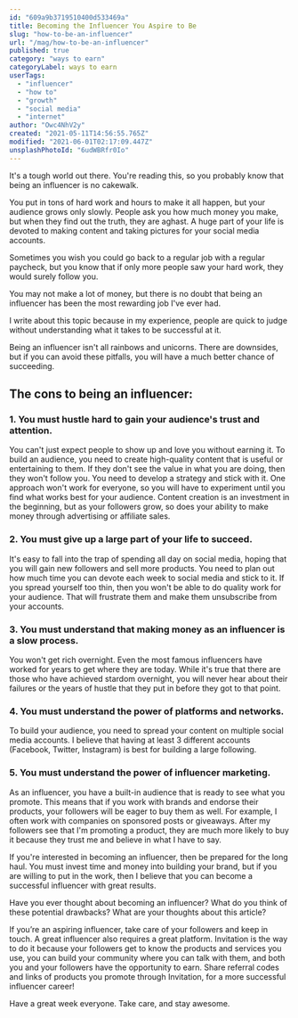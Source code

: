 ```yaml
---
id: "609a9b3719510400d533469a"
title: Becoming the Influencer You Aspire to Be
slug: "how-to-be-an-influencer"
url: "/mag/how-to-be-an-influencer"
published: true
category: "ways to earn"
categoryLabel: ways to earn
userTags:
  - "influencer"
  - "how to"
  - "growth"
  - "social media"
  - "internet"
author: "Owc4NhV2y"
created: "2021-05-11T14:56:55.765Z"
modified: "2021-06-01T02:17:09.447Z"
unsplashPhotoId: "6udWBRfr0Io"
---
```

It's a tough world out there. You're reading this, so you probably know that being an influencer is no cakewalk.

You put in tons of hard work and hours to make it all happen, but your audience grows only slowly. People ask you how much money you make, but when they find out the truth, they are aghast. A huge part of your life is devoted to making content and taking pictures for your social media accounts.

Sometimes you wish you could go back to a regular job with a regular paycheck, but you know that if only more people saw your hard work, they would surely follow you.

You may not make a lot of money, but there is no doubt that being an influencer has been the most rewarding job I've ever had.

I write about this topic because in my experience, people are quick to judge without understanding what it takes to be successful at it.

Being an influencer isn't all rainbows and unicorns. There are downsides, but if you can avoid these pitfalls, you will have a much better chance of succeeding.

## **The cons to being an influencer:**

### **1. You must hustle hard to gain your audience's trust and attention.**

You can't just expect people to show up and love you without earning it. To build an audience, you need to create high-quality content that is useful or entertaining to them. If they don't see the value in what you are doing, then they won't follow you. You need to develop a strategy and stick with it. One approach won't work for everyone, so you will have to experiment until you find what works best for your audience. Content creation is an investment in the beginning, but as your followers grow, so does your ability to make money through advertising or affiliate sales.

### **2. You must give up a large part of your life to succeed.**

It's easy to fall into the trap of spending all day on social media, hoping that you will gain new followers and sell more products. You need to plan out how much time you can devote each week to social media and stick to it. If you spread yourself too thin, then you won't be able to do quality work for your audience. That will frustrate them and make them unsubscribe from your accounts.

### **3. You must understand that making money as an influencer is a slow process.**

You won't get rich overnight. Even the most famous influencers have worked for years to get where they are today. While it's true that there are those who have achieved stardom overnight, you will never hear about their failures or the years of hustle that they put in before they got to that point.

### **4. You must understand the power of platforms and networks.**

To build your audience, you need to spread your content on multiple social media accounts. I believe that having at least 3 different accounts (Facebook, Twitter, Instagram) is best for building a large following.

### **5. You must understand the power of influencer marketing.**

As an influencer, you have a built-in audience that is ready to see what you promote. This means that if you work with brands and endorse their products, your followers will be eager to buy them as well. For example, I often work with companies on sponsored posts or giveaways. After my followers see that I'm promoting a product, they are much more likely to buy it because they trust me and believe in what I have to say.

If you're interested in becoming an influencer, then be prepared for the long haul. You must invest time and money into building your brand, but if you are willing to put in the work, then I believe that you can become a successful influencer with great results.

Have you ever thought about becoming an influencer? What do you think of these potential drawbacks? What are your thoughts about this article?

If you’re an aspiring influencer, take care of your followers and keep in touch. A great influencer also requires a great platform. Invitation is the way to do it because your followers get to know the products and services you use, you can build your community where you can talk with them, and both you and your followers have the opportunity to earn. Share referral codes and links of products you promote through Invitation, for a more successful influencer career!

Have a great week everyone. Take care, and stay awesome.